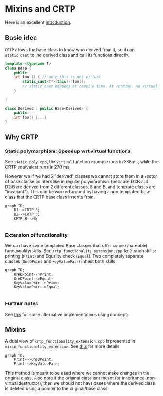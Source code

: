 # Mixins and CRTP

Here is an excellent [introduction](https://stackoverflow.com/questions/18773367/what-are-mixins-as-a-concept).


## Basic idea
`CRTP` allows the base class to know who derived from it, so it can `static_cast` to the derived class and call its functions directly.

```cpp
template <typename T>
class Base {
    public:
    int foo () { // note this is not virtual
        static_cast<T*>(this)->foo();
        // static_cast happens at compile time. At runtime, no virtual tables involved
    }

}

class Derived : public Base<Derived> {
    public:
    int foo() {...}
}
```

## Why CRTP

### Static polymorphism: Speedup wrt virtual functions
See `static_poly.cpp`, the `virtual` function example runs in 338ms, while the CRTP equivalent runs in 270 ms.

However we if we had 2 "derived" classes we cannot store them in a vector of base classe pointers like in regular polymorphism (because D1:B<D1> and D2:B<D2> are derived from 2 different classes, B<D1> and B<D2>, and template clases are "invariant"). This can be worked around by having a non templated base class that the CRTP base class inherits from.

```mermaid
graph TD;
    D1-->CRTP_B;
    D2-->CRTP_B;
    CRTP_B-->B;
    
```

### Extension of functionality

We can have some templated Base classes that offer some (shareable) functionality/skills. See `crtp_functionality_extension.cpp` for 2 such skills: printing (`Print`) and Equality check (`Equal`). Two completely separate classes (`OneDPoint` and `KeyValuePair`) inherit both skills


```mermaid
graph TD;
    OneDPoint-->Print;
    OneDPoint-->Equal;
    KeyValuePair-->Print;
    KeyValuePair-->Equal;
    
```

### Furthur notes
See [this](https://www.sandordargo.com/blog/2024/12/04/crtp-vs-concepts) for some alternative implementations using concepts

## Mixins
A dual view of `crtp_functionality_extension.cpp` is presented in `mixin_functionality_extension`. See [this](https://www.fluentcpp.com/2017/12/12/mixin-classes-yang-crtp/) for more details


```mermaid
graph TD;
    Print-->OneDPoint;
    Print-->KeyValuePair;
```

This method is meant to be used where we cannot make changes in the original class. Also note if the original class isnt meant for inheritance (non-virtual destructor), then we should not have cases where the derived class is deleted using a pointer to the original/base class
